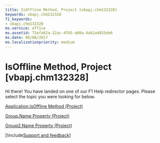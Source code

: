 ```yaml
---
title: IsOffline Method, Project [vbapj.chm132328]
keywords: vbapj.chm132328
f1_keywords:
- vbapj.chm132328
ms.service: office
ms.assetid: 71efa62a-32ac-4fb5-a08a-4ab1a4833de6
ms.date: 06/08/2017
ms.localizationpriority: medium
---
```



# IsOffline Method, Project [vbapj.chm132328]

Hi there! You have landed on one of our F1 Help redirector pages. Please select the topic you were looking for below.

[Application.IsOffline Method (Project)](https://msdn.microsoft.com/library/fd844bc5-4b7f-7f4c-a11b-5b26bfe314d2%28Office.15%29.aspx)

[Group.Name Property (Project)](https://msdn.microsoft.com/library/c5961e6f-0736-74c5-0da8-a7ebeea3f33c%28Office.15%29.aspx)

[Group2.Name Property (Project)](https://msdn.microsoft.com/library/27110629-c022-3587-7b9c-c33fbd323a11%28Office.15%29.aspx)

[!include[Support and feedback](~/includes/feedback-boilerplate.md)]